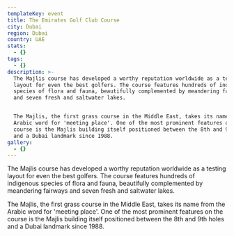 ```yaml
---
templateKey: event
title: The Emirates Golf Club Course
city: Dubai
region: Dubai
country: UAE
stats:
  - {}
tags:
  - {}
description: >-
  The Majlis course has developed a worthy reputation worldwide as a testing
  layout for even the best golfers. The course features hundreds of indigenous
  species of flora and fauna, beautifully complemented by meandering fairways
  and seven fresh and saltwater lakes.


  The Majlis, the first grass course in the Middle East, takes its name from the
  Arabic word for 'meeting place'. One of the most prominent features on the
  course is the Majlis building itself positioned between the 8th and 9th holes
  and a Dubai landmark since 1988.
gallery:
  - {}
---
```

The Majlis course has developed a worthy reputation worldwide as a testing layout for even the best golfers. The course features hundreds of indigenous species of flora and fauna, beautifully complemented by meandering fairways and seven fresh and saltwater lakes.



The Majlis, the first grass course in the Middle East, takes its name from the Arabic word for 'meeting place'. One of the most prominent features on the course is the Majlis building itself positioned between the 8th and 9th holes and a Dubai landmark since 1988.
